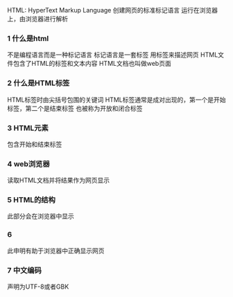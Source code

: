 HTML: HyperText Markup Language 创建网页的标准标记语言
运行在浏览器上，由浏览器进行解析
### 1 什么是html
不是编程语言而是一种标记语言
标记语言是一套标签
用标签来描述网页
HTML文件包含了HTML的标签和文本内容
HTML文档也叫做web页面

### 2 什么是HTML标签
HTML标签时由尖括号包围的关键词
HTML标签通常是成对出现的，第一个是开始标签，第二个是结束标签
也被称为开放和闭合标签

### 3 HTML元素
包含开始和结束标签

### 4 web浏览器
读取HTML文档并将结果作为网页显示

### 5 HTML的结构
<html>
<head> 
<title> </title>
</head>
<body>
此部分会在浏览器中显示
</body>

### 6 <!DOCTYPE html>
此申明有助于浏览器中正确显示网页

### 7 中文编码
声明为UTF-8或者GBK

